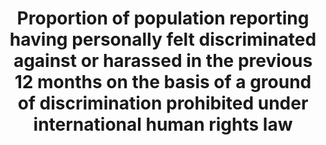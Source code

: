 ---
actual_indicator_available: null
actual_indicator_available_description: null
comments_and_limitations: null
data_non_statistical: true
date_metadata_updated: null
date_of_national_source_publication: null
disaggregation_categories: null
disaggregation_geography: null
goal_meta_link: http://unstats.un.org/sdgs/files/metadata-compilation/Metadata-Goal-16.pdf
goal_meta_link_page: 47
graph: null
graph_status_notes: checking
graph_title: Proportion of population reporting having personally felt discriminated
  against or harassed in the previous 12 months on the basis of a ground of discrimination
  prohibited under international human rights law
graph_type: null
graph_type_description: null
has_metadata: true
indicator: 16.b.1
indicator_definition: Grounds of discrimination prohibited under international human
  rights law, as enshrined in the 1948 Universal Declaration of Human Rights and subsequently
  elaborated upon by international human rights mechanisms, include ethnicity, sex,
  age, income, geographic location, disability, religion, migratory or displacement
  status, civil status, sexual orientation and gender identity. While some grounds
  are common to all countries and follow standard definitions, such as sex, age or
  disability, the precise categories to be included under grounds such as ethnicity,
  geographic location and religion will vary according to national circumstances and
  should be determined in a participatory process at national level. The indicator
  is calculated as the percentage of persons reporting having personally felt discriminated
  against or harassed within the last 12 months on the basis of a ground of discrimination
  prohibited under international human rights law. This will be calculated using the
  full survey results, with techniques of imputation, estimation and data weighting
  to ensure a representative sample and data reliability.
indicator_name: Proportion of population reporting having personally felt discriminated
  against or harassed in the previous 12 months on the basis of a ground of discrimination
  prohibited under international human rights law
indicator_sort_order: 16-0b-01
indicator_variable: null
international_and_national_references: null
layout: indicator
method_of_computation: ''
periodicity: null
permalink: /16-b-1/
published: false
rationale_interpretation: This outcome indicator provides a measure of how well non-discriminatory
  laws and policies are applied in practice, from the perspective of the population.
  It is based on personal experience rather than perception to ensure greater validity
  of data, as perceptions of the experience of others may themselves be affected by
  stereotyping.
reporting_status: notstarted
scheduled_update_by_SDG_team: null
scheduled_update_by_national_source: null
sdg_goal: 16
source_active_1: true
source_agency_staff_email_1: null
source_agency_staff_name_1: null
source_agency_survey_dataset_1: null
source_notes_1: null
source_title_1: null
source_url_1: null
target: Promote and enforce non-discriminatory laws and policies for sustainable development.
target_id: 16.b
time_period: null
title: Proportion of population reporting having personally felt discriminated against
  or harassed in the previous 12 months on the basis of a ground of discrimination
  prohibited under international human rights law
un_custodial_agency: OHCHR
un_designated_tier: '3'
unit_of_measure: null
variable_description: null
variable_notes: null
---